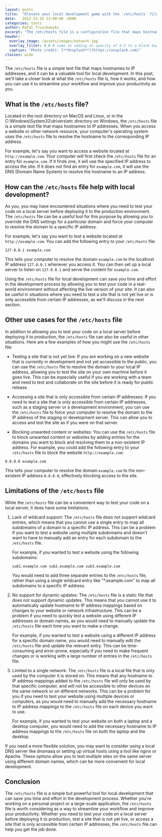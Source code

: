 ```yaml
---
layout: posts
title:  "Elevate your local development game with the `/etc/hosts` file"
date:   2022-12-16 23:00:00 -0600
categories: tools
author: Rafal Truszkowski
excerpt: "The /etc/hosts file is a configuration file that maps hostnames to specific IP addresses. It can be used to override DNS resolution, but has limitations such as not being able to resolve subdomains or handle dynamic IP addresses."
header:
  overlay_image: /assets/images/network.jpg
  overlay_filter: 0.6 # same as adding an opacity of 0.5 to a black background
  caption: "Photo credit: [**Unsplash**](https://unsplash.com)"
classes: wide
---
```

The `/etc/hosts` file is a simple text file that maps hostnames to IP addresses, and it can be a valuable tool for local development. In this post, we'll take a closer look at what the `/etc/hosts` file is, how it works, and how you can use it to streamline your workflow and improve your productivity as you.

## What is the `/etc/hosts` file?
Located in the root directory on MacOS and Linux, or in the C:\Windows\System32\drivers\etc directory on Windows, the `/etc/hosts` file is a simple text file that maps hostnames to IP addresses. When you access a website or other network resource, your computer's operating system uses the `/etc/hosts` file to resolve the hostname to the corresponding IP address.

For example, let's say you want to access a website located at `http://example.com`. Your computer will first check the `/etc/hosts` file for an entry for `example.com`. If it finds one, it will use the specified IP address to access the site. If it does not find an entry for `example.com`, it will use the DNS (Domain Name System) to resolve the hostname to an IP address.

## How can the `/etc/hosts` file help with local development?
As you, you may have encountered situations where you need to test your code on a local server before deploying it to the production environment. The `/etc/hosts` file can be a useful tool for this purpose by allowing you to override the DNS settings for a particular domain and force your computer to resolve the domain to a specific IP address.

For example, let's say you want to test a website located at `http://example.com`. You can add the following entry to your `/etc/hosts` file:

```
127.0.0.1 example.com
```

This tells your computer to resolve the domain `example.com` to the localhost IP address `127.0.0.1` whenever you access it. You can then set up a local server to listen on `127.0.0.1` and serve the content for `example.com`.

Using the `/etc/hosts` file for local development can save you time and effort in the development process by allowing you to test your code in a real-world environment without affecting the live version of your site. It can also be useful in situations where you need to test a site that is not yet live or is only accessible from certain IP addresses, as we'll discuss in the next section.

## Other use cases for the `/etc/hosts` file
In addition to allowing you to test your code on a local server before deploying it to production, the `/etc/hosts` file can also be useful in other situations. Here are a few examples of how you might use the `/etc/hosts` file:

- Testing a site that is not yet live: If you are working on a new website that is currently in development and not yet accessible to the public, you can use the `/etc/hosts` file to resolve the domain to your local IP address, allowing you to test the site on your own machine before it goes live. This can be especially useful if you are working with a team and need to test and collaborate on the site before it is ready for public release.

- Accessing a site that is only accessible from certain IP addresses: If you need to test a site that is only accessible from certain IP addresses, such as a staging server or a development environment, you can use the `/etc/hosts` file to force your computer to resolve the domain to the IP address of the staging or development server. This can allow you to access and test the site as if you were on that server.

- Blocking unwanted content or websites: You can use the `/etc/hosts` file to block unwanted content or websites by adding entries for the domains you want to block and resolving them to a non-existent IP address. For example, you could add the following entry to your `/etc/hosts` file to block the website `http://example.com`:

```
0.0.0.0 example.com
```

This tells your computer to resolve the domain `example.com` to the non-existent IP address `0.0.0.0`, effectively blocking access to the site.

## Limitations of the ``/etc/hosts`` file
While the `/etc/hosts` file can be a convenient way to test your code on a local server, it does have some limitations.

1. Lack of wildcard support: The `/etc/hosts` file does not support wildcard entries, which means that you cannot use a single entry to map all subdomains of a domain to a specific IP address. This can be a problem if you want to test a website using multiple subdomains and doesn't want to have to manually add an entry for each subdomain to the `/etc/hosts` file.

    For example, if you wanted to test a website using the following subdomains:

    ```
    sub1.example.com sub2.example.com sub3.example.com
    ```

    You would need to add three separate entries to the `/etc/hosts` file, rather than using a single wildcard entry like "*.example.com" to map all subdomains to a specific IP address.

2. No support for dynamic updates: The `/etc/hosts` file is a static file that does not support dynamic updates. This means that you cannot use it to automatically update hostname to IP address mappings based on changes to your website or network infrastructure. This can be a problem if you need to quickly test a website using different IP addresses or domain names, as you would need to manually update the `/etc/hosts` file each time you want to make a change.

    For example, if you wanted to test a website using a different IP address for a specific domain name, you would need to manually edit the `/etc/hosts` file and update the relevant entry. This can be time-consuming and error-prone, especially if you need to make frequent changes or is working with a large number of entries in the `/etc/hosts` file.

3. Limited to a single network: The `/etc/hosts` file is a local file that is only used by the computer it is stored on. This means that any hostname to IP address mappings added to the `/etc/hosts` file will only be used by that specific computer, and will not be accessible to other devices on the same network or on different networks. This can be a problem for you if you need to test your website using multiple devices or computers, as you would need to manually add the necessary hostname to IP address mappings to the `/etc/hosts` file on each device you want to use.

    For example, if you wanted to test your website on both a laptop and a desktop computer, you would need to add the necessary hostname to IP address mappings to the `/etc/hosts` file on both the laptop and the desktop.

If you need a more flexible solution, you may want to consider using a local DNS server like dnsmasq or setting up virtual hosts using a tool like nginx or Apache. These options allow you to test multiple sites on the same server using different domain names, which can be more convenient for local development.

## Conclusion
The `/etc/hosts` file is a simple but powerful tool for local development that can save you time and effort in the development process. Whether you're working on a personal project or a large-scale application, the `/etc/hosts` file is worth considering as a way to streamline your workflow and improve your productivity. Whether you need to test your code on a local server before deploying it to production, test a site that is not yet live, or access a site that is only accessible from certain IP addresses, the `/etc/hosts` file can help you get the job done.